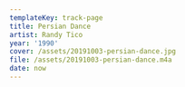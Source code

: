 ```yaml
---
templateKey: track-page
title: Persian Dance
artist: Randy Tico
year: '1990'
cover: /assets/20191003-persian-dance.jpg
file: /assets/20191003-persian-dance.m4a
date: now
---
```


